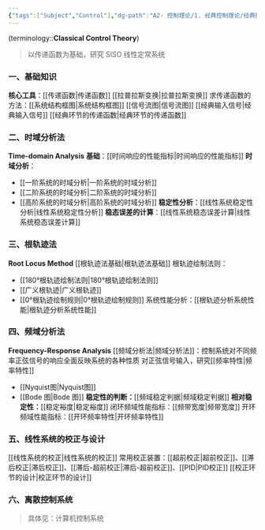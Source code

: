 ```yaml
---
{"tags":["Subject","Control"],"dg-path":"A2- 控制理论/1. 经典控制理论/经典控制理论.md","dg-publish":true,"dg-pinned":true,"permalink":"/A2- 控制理论/1. 经典控制理论/经典控制理论/","pinned":true,"dgPassFrontmatter":true,"noteIcon":"","created":"2024-12-03T17:18:05.000+08:00","updated":"2025-05-03T14:57:07.386+08:00"}
---
```



(terminology::**Classical Control Theory**)
> 以传递函数为基础，研究 SISO 线性定常系统
### 一、基础知识
**核心工具**：[[传递函数\|传递函数]]   [[拉普拉斯变换\|拉普拉斯变换]]
求传递函数的方法：[[系统结构框图\|系统结构框图]]  [[信号流图\|信号流图]]
[[经典输入信号\|经典输入信号]]     [[经典环节的传递函数\|经典环节的传递函数]]
### 二、时域分析法
**Time-domain Analysis**
**基础**：[[时间响应的性能指标\|时间响应的性能指标]]
**时域分析**：
- [[一阶系统的时域分析\|一阶系统的时域分析]]
- [[二阶系统的时域分析\|二阶系统的时域分析]]
- [[高阶系统的时域分析\|高阶系统的时域分析]]
**稳定性分析**：[[线性系统稳定性分析\|线性系统稳定性分析]]
**稳态误差的计算**：[[线性系统稳态误差计算\|线性系统稳态误差计算]]

### 三、根轨迹法
**Root Locus Method**
[[根轨迹法基础\|根轨迹法基础]]
根轨迹绘制法则：
-  [[180°根轨迹绘制法则\|180°根轨迹绘制法则]]
-  [[广义根轨迹\|广义根轨迹]]
-  [[0°根轨迹绘制规则\|0°根轨迹绘制规则]]
系统性能分析：[[根轨迹分析系统性能\|根轨迹分析系统性能]]

### 四、频域分析法
**Frequency-Response Analysis**
[[频域分析法\|频域分析法]]：控制系统对不同频率正弦信号的响应全面反映系统的各种性质
对正弦信号输入，研究[[频率特性\|频率特性]]
-  [[Nyquist图\|Nyquist图]]
-  [[Bode 图\|Bode 图]]
**稳定性的判断：**[[频域稳定判据\|频域稳定判据]]
**相对稳定性：**[[稳定裕度\|稳定裕度]]
闭环频域性能指标：[[频带宽度\|频带宽度]]
开环频域性能指标：[[开环频率特性\|开环频率特性]]

### 五、线性系统的校正与设计
[[线性系统的校正\|线性系统的校正]]
常用校正装置：[[超前校正\|超前校正]]、[[滞后校正\|滞后校正]]、[[滞后-超前校正\|滞后-超前校正]]、[[PID\|PID校正]]
[[校正环节的设计\|校正环节的设计]]

### 六、离散控制系统
> 具体见：计算机控制系统

